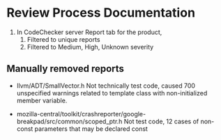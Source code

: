 # Review Process Documentation
1) In CodeChecker server Report tab for the product, 
	1) Filtered to unique reports
	2) Filtered to Medium, High, Unknown severity

## Manually removed reports
* llvm/ADT/SmallVector.h
	Not technically test code, caused 700 unspecified warnings related to template class with non-initialized member variable.

* mozilla-central/toolkit/crashreporter/google-breakpad/src/common/scoped_ptr.h
	Not test code, 12 cases of non-const parameters that may be declared const